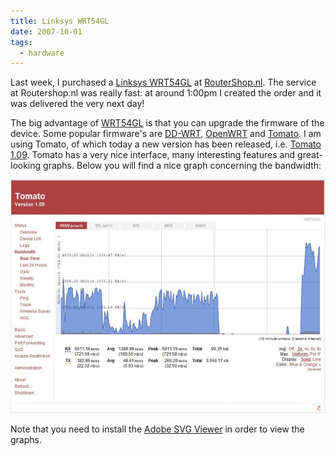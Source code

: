 ```yaml
---
title: Linksys WRT54GL
date: 2007-10-01
tags: 
  - hardware
---
```


Last week, I purchased a [Linksys WRT54GL](http://www.linksys.com/servlet/Satellite?c=L_Product_C2&childpagename=US%2FLayout&cid=1133202177241&pagename=Linksys%2FCommon%2FVisitorWrapper&lid=7724139789B08) at [RouterShop.nl](http://www.routershop.nl/). The service at Routershop.nl was really fast: at around 1:00pm I created the order and it was delivered the very next day!

The big advantage of [WRT54GL](http://en.wikipedia.org/wiki/WRT54G) is that you can upgrade the firmware of the device. Some popular firmware's are [DD-WRT](http://www.dd-wrt.com/), [OpenWRT](http://openwrt.org/) and [Tomato](http://www.polarcloud.com/tomato). I am using Tomato, of which today a new version has been released, i.e. [Tomato 1.09](http://www.polarcloud.com/f/Tomato_1_09.7z). Tomato has a very nice interface, many interesting features and great-looking graphs. Below you will find a nice graph concerning the bandwidth:

![linksysbandwidthmonitor](images/linksysbandwidthmonitor.jpg)

Note that you need to install the [Adobe SVG Viewer](http://www.adobe.com/svg/viewer/install/main.html) in order to view the graphs.
